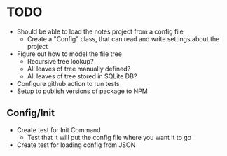 # TODO

- Should be able to load the notes project from a config file
  - Create a "Config" class, that can read and write settings about the project
- Figure out how to model the file tree
  - Recursive tree lookup?
  - All leaves of tree manually defined?
  - All leaves of tree stored in SQLite DB?
- Configure github action to run tests
- Setup to publish versions of package to NPM


## Config/Init

- Create test for Init Command
  - Test that it will put the config file where you want it to go
- Create test for loading config from JSON
